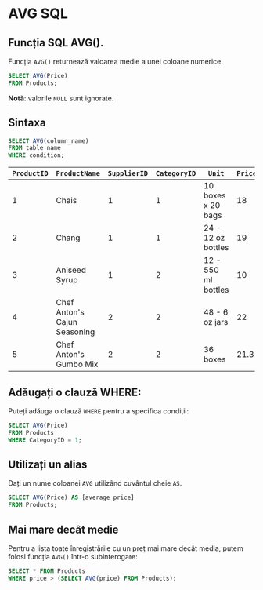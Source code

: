 # AVG SQL

## Funcția SQL AVG().
Funcția `AVG()` returnează valoarea medie a unei coloane numerice.

```sql
SELECT AVG(Price)
FROM Products;
```

**Notă**: valorile `NULL` sunt ignorate.

## Sintaxa

```sql
SELECT AVG(column_name)
FROM table_name
WHERE condition;
```



| `ProductID` | `ProductName`                 | `SupplierID` | `CategoryID` | `Unit`                   | `Price` |
|-----------|-----------------------------|-------------|------------|------------------------|-------|
| 1         | Chais                       | 1           | 1          | 10 boxes x 20 bags     | 18    |
| 2         | Chang                       | 1           | 1          | 24 - 12 oz bottles     | 19    |
| 3         | Aniseed Syrup               | 1           | 2          | 12 - 550 ml bottles    | 10    |
| 4         | Chef Anton's Cajun Seasoning | 2           | 2          | 48 - 6 oz jars         | 22    |
| 5         | Chef Anton's Gumbo Mix      | 2           | 2          | 36 boxes               | 21.3  |

## Adăugați o clauză WHERE:

Puteți adăuga o clauză `WHERE` pentru a specifica condiții:

```SQL
SELECT AVG(Price)
FROM Products
WHERE CategoryID = 1;
```

## Utilizați un alias

Dați un nume coloanei `AVG` utilizând cuvântul cheie `AS`.

```SQL
SELECT AVG(Price) AS [average price]
FROM Products;
```

## Mai mare decât medie

Pentru a lista toate înregistrările cu un preț mai mare decât media, putem folosi funcția `AVG()` într-o subinterogare:

```sql
SELECT * FROM Products
WHERE price > (SELECT AVG(price) FROM Products);
```